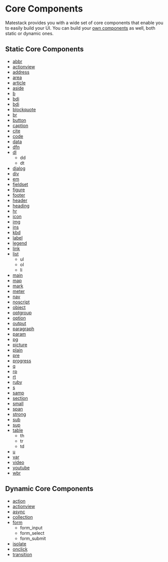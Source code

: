 # Core Components

Matestack provides you with a wide set of core components that enable you to easily build your UI.
You can build your [own components](/docs/extend/README.md) as well, both static or dynamic ones.

## Static Core Components

- [abbr](/docs/components/abbr.md)
- [actionview](/docs/components/actionview.md)
- [address](/docs/components/address.md)
- [area](/docs/components/area.md)
- [article](/docs/components/article.md)
- [aside](/docs/components/aside.md)
- [b](/docs/components/b.md)
- [bdi](/docs/components/bdi.md)
- [bdi](/docs/components/bdo.md)
- [blockquote](/docs/components/blockquote.md)
- [br](/docs/components/br.md)
- [button](/docs/components/button.md)
- [caption](/docs/components/caption.md)
- [cite](/docs/components/cite.md)
- [code](/docs/components/code.md)
- [data](/docs/components/data.md)
- [dfn](/docs/components/dfn.md)
- [dl](/docs/components/dl.md)
  - dd
  - dt
- [dialog](/docs/components/dialog.md)
- [div](/docs/components/div.md)
- [em](/docs/components/em.md)
- [fieldset](/docs/components/fieldset.md)
- [figure](/docs/components/figure.md)
- [footer](/docs/components/footer.md)
- [header](/docs/components/header.md)
- [heading](/docs/components/heading.md)
- [hr](/docs/components/hr.md)
- [icon](/docs/components/icon.md)
- [img](/docs/components/img.md)
- [ins](/docs/components/ins.md)
- [kbd](/docs/components/kbd.md)
- [label](/docs/components/label.md)
- [legend](/docs/components/legend.md)
- [link](/docs/components/link.md)
- [list](/docs/components/list.md)
  - ul
  - ol
  - li
- [main](/docs/components/main.md)
- [map](/docs/components/map.md)
- [mark](/docs/components/mark.md)
- [meter](/docs/components/meter.md)
- [nav](/docs/components/nav.md)
- [noscript](/docs/components/noscript.md)
- [object](/docs/components/object.md)
- [optgroup](/docs/components/optgroup.md)
- [option](/docs/components/option.md)
- [output](/docs/components/output.md)
- [paragraph](/docs/components/paragraph.md)
- [param](/docs/components/param.md)
- [pg](/docs/components/pg.md)
- [picture](/docs/components/picture.md)
- [plain](/docs/components/plain.md)
- [pre](/docs/components/pre.md)
- [progress](/docs/components/progress.md)
- [q](/docs/components/q.md)
- [rp](/docs/components/rp.md)
- [rt](/docs/components/rt.md)
- [ruby](/docs/components/ruby.md)
- [s](/docs/components/s.md)
- [samp](/docs/components/samp.md)
- [section](/docs/components/section.md)
- [small](/docs/components/small.md)
- [span](/docs/components/span.md)
- [strong](/docs/components/strong.md)
- [sub](/docs/components/sub.md)
- [sup](/docs/components/sup.md)
- [table](/docs/components/table.md)
  - th
  - tr
  - td
- [u](/docs/components/u.md)
- [var](/docs/components/var.md)
- [video](/docs/components/video.md)
- [youtube](/docs/components/youtube.md)
- [wbr](/docs/components/wbr.md)

## Dynamic Core Components

- [action](/docs/components/action.md)
- [actionview](/docs/components/actionview.md)
- [async](/docs/components/async.md)
- [collection](/docs/components/collection.md)
- [form](/docs/components/form.md)
  - form_input
  - form_select
  - form_submit
- [isolate](/docs/components/isolate.md)
- [onclick](/docs/components/onclick.md)
- [transition](/docs/components/transition.md)
